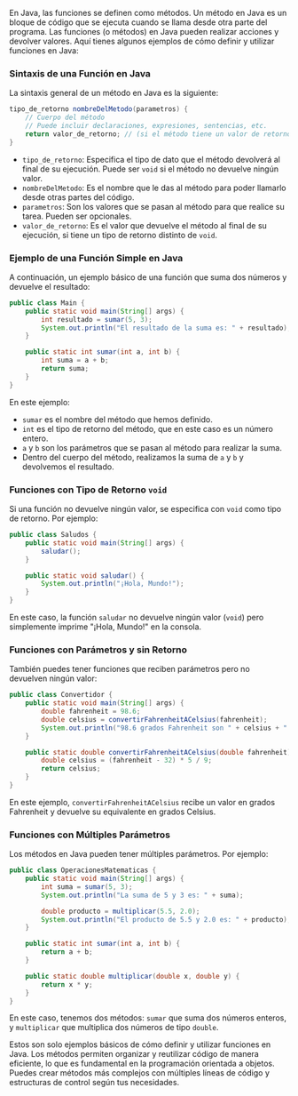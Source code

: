 En Java, las funciones se definen como métodos. Un método en Java es un bloque de código que se ejecuta cuando se llama desde otra parte del programa. Las funciones (o métodos) en Java pueden realizar acciones y devolver valores. Aquí tienes algunos ejemplos de cómo definir y utilizar funciones en Java:

### Sintaxis de una Función en Java

La sintaxis general de un método en Java es la siguiente:

```java
tipo_de_retorno nombreDelMetodo(parametros) {
    // Cuerpo del método
    // Puede incluir declaraciones, expresiones, sentencias, etc.
    return valor_de_retorno; // (si el método tiene un valor de retorno)
}
```

- `tipo_de_retorno`: Especifica el tipo de dato que el método devolverá al final de su ejecución. Puede ser `void` si el método no devuelve ningún valor.
- `nombreDelMetodo`: Es el nombre que le das al método para poder llamarlo desde otras partes del código.
- `parametros`: Son los valores que se pasan al método para que realice su tarea. Pueden ser opcionales.
- `valor_de_retorno`: Es el valor que devuelve el método al final de su ejecución, si tiene un tipo de retorno distinto de `void`.

### Ejemplo de una Función Simple en Java

A continuación, un ejemplo básico de una función que suma dos números y devuelve el resultado:

```java
public class Main {
    public static void main(String[] args) {
        int resultado = sumar(5, 3);
        System.out.println("El resultado de la suma es: " + resultado);
    }

    public static int sumar(int a, int b) {
        int suma = a + b;
        return suma;
    }
}
```

En este ejemplo:

- `sumar` es el nombre del método que hemos definido.
- `int` es el tipo de retorno del método, que en este caso es un número entero.
- `a` y `b` son los parámetros que se pasan al método para realizar la suma.
- Dentro del cuerpo del método, realizamos la suma de `a` y `b` y devolvemos el resultado.

### Funciones con Tipo de Retorno `void`

Si una función no devuelve ningún valor, se especifica con `void` como tipo de retorno. Por ejemplo:

```java
public class Saludos {
    public static void main(String[] args) {
        saludar();
    }

    public static void saludar() {
        System.out.println("¡Hola, Mundo!");
    }
}
```

En este caso, la función `saludar` no devuelve ningún valor (`void`) pero simplemente imprime "¡Hola, Mundo!" en la consola.

### Funciones con Parámetros y sin Retorno

También puedes tener funciones que reciben parámetros pero no devuelven ningún valor:

```java
public class Convertidor {
    public static void main(String[] args) {
        double fahrenheit = 98.6;
        double celsius = convertirFahrenheitACelsius(fahrenheit);
        System.out.println("98.6 grados Fahrenheit son " + celsius + " grados Celsius.");
    }

    public static double convertirFahrenheitACelsius(double fahrenheit) {
        double celsius = (fahrenheit - 32) * 5 / 9;
        return celsius;
    }
}
```

En este ejemplo, `convertirFahrenheitACelsius` recibe un valor en grados Fahrenheit y devuelve su equivalente en grados Celsius.

### Funciones con Múltiples Parámetros

Los métodos en Java pueden tener múltiples parámetros. Por ejemplo:

```java
public class OperacionesMatematicas {
    public static void main(String[] args) {
        int suma = sumar(5, 3);
        System.out.println("La suma de 5 y 3 es: " + suma);

        double producto = multiplicar(5.5, 2.0);
        System.out.println("El producto de 5.5 y 2.0 es: " + producto);
    }

    public static int sumar(int a, int b) {
        return a + b;
    }

    public static double multiplicar(double x, double y) {
        return x * y;
    }
}
```

En este caso, tenemos dos métodos: `sumar` que suma dos números enteros, y `multiplicar` que multiplica dos números de tipo `double`.

Estos son solo ejemplos básicos de cómo definir y utilizar funciones en Java. Los métodos permiten organizar y reutilizar código de manera eficiente, lo que es fundamental en la programación orientada a objetos. Puedes crear métodos más complejos con múltiples líneas de código y estructuras de control según tus necesidades.